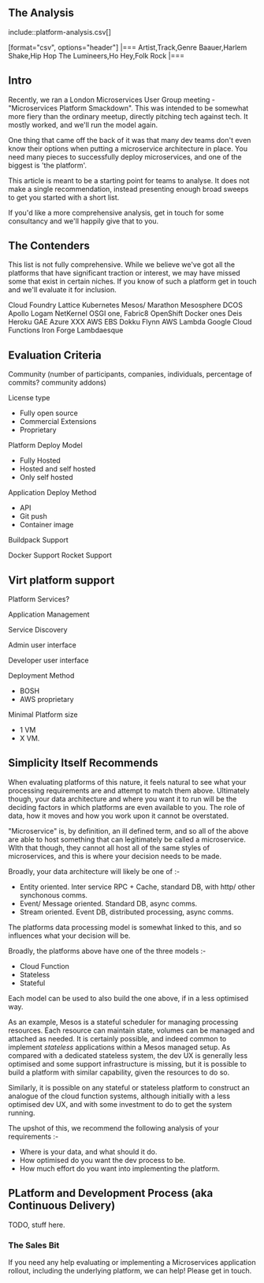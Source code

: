 


## The Analysis

include::platform-analysis.csv[]

[format="csv", options="header"]
|===
Artist,Track,Genre
Baauer,Harlem Shake,Hip Hop
The Lumineers,Ho Hey,Folk Rock
|===


## Intro

Recently, we ran a London Microservices User Group meeting - "Microservices Platform Smackdown".
This was intended to be somewhat more fiery than the ordinary meetup, directly pitching tech
against tech. It mostly worked, and we'll run the model again.

One thing that came off the back of it was that many dev teams don't even know their options when
 putting a microservice architecture in place. You need many pieces to successfully deploy
 microservices, and one of the biggest is 'the platform'.

This article is meant to be a starting point for teams to analyse. It does not make a single
recommendation, instead presenting enough broad sweeps to get you started with a short list.

If you'd like a more comprehensive analysis, get in touch for some consultancy and we'll happily
give that to you.

## The Contenders

This list is not fully comprehensive. While we believe we've got all the platforms that have significant
 traction or interest, we may have missed some that exist in certain niches. If you know of such a platform
 get in touch and we'll evaluate it for inclusion.

Cloud Foundry
Lattice
Kubernetes
Mesos/ Marathon
Mesosphere DCOS
Apollo
Logam
NetKernel
OSGI one, Fabric8
OpenShift
Docker ones
Deis
Heroku
GAE
Azure XXX
AWS EBS
Dokku
Flynn
AWS Lambda
Google Cloud Functions
Iron Forge Lambdaesque

## Evaluation Criteria

Community (number of participants, companies, individuals, percentage of commits? community addons)

License type
 - Fully open source
 - Commercial Extensions
 - Proprietary

Platform Deploy Model
 - Fully Hosted
 - Hosted and self hosted
 - Only self hosted

Application Deploy Method
 - API
 - Git push
 - Container image

Buildpack Support

Docker Support
Rocket Support

Virt platform support
 -

Platform Services?

Application Management

Service Discovery

Admin user interface

Developer user interface

Deployment Method
 - BOSH
 - AWS proprietary

Minimal Platform size
 - 1 VM
 - X VM.


## Simplicity Itself Recommends

When evaluating platforms of this nature, it feels natural to see what your processing requirements are and
attempt to match them above.  Ultimately though, your data architecture and where you want it to run will be the deciding factors
in which platforms are even available to you. The role of data, how it moves and how you work
upon it cannot be overstated.

"Microservice" is, by definition, an ill defined term, and so all of the above are able to host
something that can legitimately be called a microservice.  WIth that though, they cannot all host
all of the same styles of microservices, and this is where your decision needs to be made.

Broadly, your data architecture will likely be one of :-

* Entity oriented. Inter service RPC + Cache, standard DB, with http/ other synchonous comms.
* Event/ Message oriented. Standard DB, async comms.
* Stream oriented. Event DB, distributed processing, async comms.

The platforms data processing model is somewhat linked to this, and so influences what your
 decision will be.

Broadly, the platforms above have one of the three models :-

* Cloud Function
* Stateless
* Stateful

Each model can be used to also build the one above, if in a less optimised way.

As an example, Mesos is a stateful scheduler for managing processing resources. Each resource can maintain
state, volumes can be managed and attached as needed. It is certainly possible, and indeed common
to implement _stateless_ applications within a Mesos managed setup. As compared with a dedicated
stateless system, the dev UX is generally less optimised and some support infrastructure is missing, but it
is possible to build a platform with similar capability, given the resources to do so.

Similarly, it is possible on any stateful or stateless platform to construct an analogue of the
cloud function systems, although initially with a less optimised dev UX, and with some investment
to do to get the system running.

The upshot of this, we recommend the following analysis of your requirements :-

* Where is your data, and what should it do.
* How optimised do you want the dev process to be.
* How much effort do you want into implementing the platform.

## PLatform and Development Process (aka Continuous Delivery)

TODO, stuff here.

### The Sales Bit

If you need any help evaluating or implementing a Microservices application rollout, including
the underlying platform, we can help!  Please get in touch.